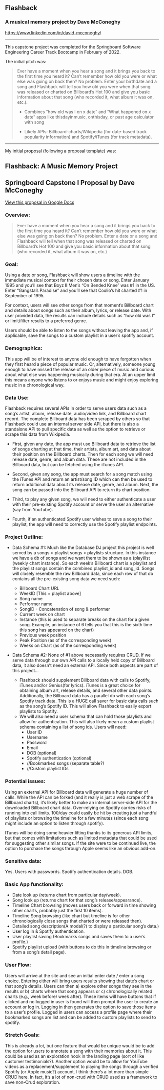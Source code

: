 ## Flashback

### A musical memory project by Dave McConeghy

https://www.linkedin.com/in/david-mcconeghy/

***

This capstone project was completed for the Springboard Software Engineering Career Track Bootcamp in February of 2022. 

The initial pitch was: 

>Ever have a moment when you hear a song and it brings you back to the first time you heard it? Can’t remember how old you were or what else was going on back then? No problem. Enter your birthdate and a song and Flashback will tell you how old you were when that song was released or charted on Billboard’s Hot 100 and give you basic information about that song (who recorded it, what album it was on, etc.).
>   
> - Combines “how old was I on x date” and “What happened on x date” apps like thisdayinmusic, onthisday, or past age calculator with song
> 
> - Likely APIs: Billboard-charts/Wikipedia (for date-based track popularity information) and Spotify/iTunes (for track metadata). 

*** 

My initial proposal (following a proposal template) was: 

## Flashback: A Music Memory Project

## Springboard Capstone I Proposal by Dave McConeghy
[View this proposal in Google Docs](https://docs.google.com/document/d/1gXzn_mwFInoAnlA48n6XPhq4FItoeB0_nv4R6NYPp1A/edit?usp=sharing)

### Overview:

>Ever have a moment when you hear a song and it brings you back to the first time you heard it? Can’t remember how old you were or what else was going on back then? No problem. Enter a date or a song and Flashback will tell when that song was released or charted on Billboard’s Hot 100 and give you basic information about that song (who recorded it, what album it was on, etc.)

### Goal: 

Using a date or song, Flashback will show users a timeline with the immediate musical context for their chosen date or song. Enter January 1995 and you’ll see that Boyz II Men’s “On Bended Knee” was #1 in the US. Enter “Gangsta’s Paradise” and you’ll see that Coolio’s hit charted #1 in September of 1995. 

For context, users will see other songs from that moment’s Billboard chart and details about songs such as their album, lyrics, or release date. With user provided data, the results can include details such as “how old was I” or limit/filter results to a preferred genre. 

Users should be able to listen to the songs without leaving the app and, if applicable, save the songs to a custom playlist in a user’s spotify account.

### Demographics:

This app will be of interest to anyone old enough to have forgotten when they first heard a piece of popular music. Or, alternatively, someone young enough to have missed the release of an older piece of music and curious about what else was happening musically during that era. At an upper limit this means anyone who listens to or enjoys music and might enjoy exploring music in a chronological way. 

### Data Use:

Flashback requires several APIs in order to serve users data such as a song’s artist, album, release date, audio/video link, and Billboard chart record. The complete Billboard data has been scraped by others so that Flashback could use an internal server side API, but there is also a standalone API to pull specific data as well as the option to retrieve or scrape this data from Wikipedia. 

- First, given any date, the app must use Billboard data to retrieve the list of songs charting at that time, their artists, album art, and data about their position on the Billboard charts. Then for each song we will need release date, genre, and album data. These are not included in the Billboard data, but can be fetched using the iTunes API. 

- Second, given any song, the app must search for a song match using the iTunes API and return an artist/song ID which can then be used to return additional data about its release date, genre, and album. Next, the song can be passed into the Billboard API to return its chart position.

- Third, to play any given song, we will need to either authenticate a user with their pre-existing Spotify account or serve the user an alternative (say from YouTube). 

- Fourth, if an authenticated Spotify user wishes to save a song to their playlist, the app will need to correctly use the Spotify playlist endpoints. 

### Project Outline:

- Data Schema #1: Much like the Database DJ project this project is well served by a songs > playlist songs < playlists structure. In this instance we have a db of songs and we want them to be shown as a (play)list (weekly chart instance). So each week’s Billboard chart is a playlist and the playlist songs contain the combined playlist_id and song_id. Songs will closely resemble the raw Billboard data, since each row of that db contains all the pre-existing song data we need such:
  
    - Billboard Chart URL
    - WeekID [This = playlist above]
    - Song name
    - Performer name
    - SongID - Concatenation of song & performer
    - Current week on chart
    - Instance (this is used to separate breaks on the chart for a given song. Example, an instance of 6 tells you that this is the sixth time this song has appeared on the chart)
    - Previous week position
    - Peak Position (as of the corresponding week)
    - Weeks on Chart (as of the corresponding week)
     
- Data Schema #2: None of #1 above necessarily requires CRUD. If we serve data through our own API calls to a locally held copy of Billboard data, it also doesn’t need an external API. Since both aspects are part of this project… 
    - Flashback should supplement Billboard data with calls to Spotify, iTunes and/or Genius(for lyrics). iTunes is a great choice for obtaining album art, release details, and several other data points. Additionally, the Billboard data has a parallel db with each song’s Spotify track data. This is a HUGE call saver for basic data calls such as the song’s Spotify ID. This will allow Flashback to easily export playlists to Spotify. 
    - We will also need a user schema that can hold those playlists and allow for authentication. This will also likely mean a custom playlist schema containing a list of song ids. Users will need:
         - User ID
         - Username
         - Password
         - Email
         - DOB (optional)
         - Spotify authentication (optional)
         - //Bookmarked songs (separate table?)
         - //Custom playlist IDs

### Potential issues:

Using an external API for Billboard data will generate a huge number of calls. While the API can be forked (and it really is just a web scrape of the Billboard charts), it’s likely better to make an internal server-side API for the downloaded Billboard chart data. 
Over-relying on Spotify carries risks of running into call limits. 100/day could easily be hit by creating just a handful of playlists or browsing the timeline for a few minutes (since each song might include an option to listen through spotify).

ITunes will be doing some heavier lifting thanks to its generous API limits, but that comes with limitations such as limited metadata that could be used for suggesting other similar songs. If the site were to be continued live, the option to purchase the songs through Apple seems like an obvious add-on.

### Sensitive data:
Yes. Users with passwords. Spotify authentication details. DOB.

### Basic App functionality: 
- Date look up (returns chart from particular day/week). 
- Song look up (returns chart for that song’s release/appearance).
- Timeline Chart browsing (moves users back or forward in time showing other charts, probably just the first 10 items). 
- Timeline Song browsing (like chart but timeline is for other chronologically close songs that charted or were released then).
- Detailed song description(A modal(?) to display a particular song’s data.) 
- User log in & Spotify authentication. 
- User playlist saving (Bookmarks songs and saves them to a user’s profile.)
- Spotify playlist upload (with buttons to do this in timeline browsing or from a song’s detail page).
   
### User Flow: 

Users will arrive at the site and see an initial enter date / enter a song choice. Entering either will bring users results showing that date’s chart or that song’s details. Users can then a) explore other songs they see in the results or b) charts where that song appears or c) chronologically related charts (e.g., week before/ week after). These items will have buttons that if clicked and no logged in user is found will then prompt the user to create an account or log in. Logging in then generates the option to save those items to a user’s profile. Logged in users can access a profile page where their bookmarked songs are list and can be added to custom playlists to send to spotify.

### Stretch Goals: 

This is already a lot, but one feature that would be unique would be to add the option for users to annotate a song with their memories about it. This could be used as an exploration hook in the landing page (sort of like customer testimonials?). Another option would be to allow for YouTube videos as a replacement/supplement to playing the songs through a verified Spotify (or Apple music?) account. I think there’s a lot more than simple CRUD here. In fact, it’s a lot of non-crud with CRUD used as a framework to save non-Crud exploration. 
